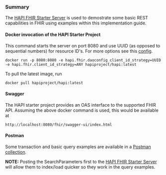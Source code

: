 ### Summary

The [HAPI FHIR Starter Server](https://github.com/hapifhir/hapi-fhir-jpaserver-starter) is used to demostrate some basic REST capabilities in FHIR using examples within this implementation guide.

#### Docker invocation of the HAPI Starter Project

This command starts the server on port 8080 and use UUID (as opposed to sequential numbers) for resource ID's.  For more options see this [config](https://github.com/hapifhir/hapi-fhir-jpaserver-starter/blob/master/src/main/resources/application.yaml).

```
docker run -p 8080:8080 -e hapi.fhir.daoconfig_client_id_strategy=UUID -e hapi.fhir.client_id_strategy=ANY hapiproject/hapi:latest
```

To pull the latest image, run

```
docker pull hapiproject/hapi:latest
```

#### Swagger

The HAPI starter project provides an OAS interface to the supported FHIR API.  Assuming the above docker command is used, this would be available at

```
http://localhost:8080/fhir/swagger-ui/index.html
```

#### Postman

Some transaction and basic query examples are available in a [Postman collection](assets/postman/postman_collection.json).

**NOTE:** Posting the SearchParameters first to the [HAPI FHIR Starter Server](https://github.com/hapifhir/hapi-fhir-jpaserver-starter) will allow them to index/load quicker so they work in the query examples.
